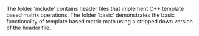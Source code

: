 The folder 'include' contains header files that implement C++ template based matrix operations.
The folder 'basic' demonstrates the basic functionality of template based matrix math using a stripped down version of the header file.

